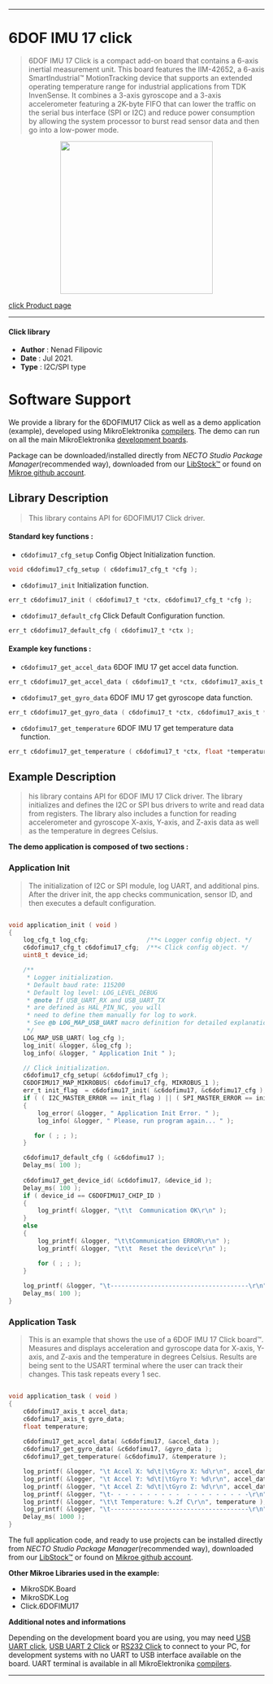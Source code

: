 
---
# 6DOF IMU 17 click

> 6DOF IMU 17 Click is a compact add-on board that contains a 6-axis inertial measurement unit. This board features the IIM-42652, a 6-axis SmartIndustrial™ MotionTracking device that supports an extended operating temperature range for industrial applications from TDK InvenSense. It combines a 3-axis gyroscope and a 3-axis accelerometer featuring a 2K-byte FIFO that can lower the traffic on the serial bus interface (SPI or I2C) and reduce power consumption by allowing the system processor to burst read sensor data and then go into a low-power mode.

<p align="center">
  <img src="https://download.mikroe.com/images/click_for_ide/6dofimu17_click.png" height=300px>
</p>

[click Product page](https://www.mikroe.com/6dof-imu-17-click)

---


#### Click library

- **Author**        : Nenad Filipovic
- **Date**          : Jul 2021.
- **Type**          : I2C/SPI type


# Software Support

We provide a library for the 6DOFIMU17 Click
as well as a demo application (example), developed using MikroElektronika
[compilers](https://www.mikroe.com/necto-studio).
The demo can run on all the main MikroElektronika [development boards](https://www.mikroe.com/development-boards).

Package can be downloaded/installed directly from *NECTO Studio Package Manager*(recommended way), downloaded from our [LibStock&trade;](https://libstock.mikroe.com) or found on [Mikroe github account](https://github.com/MikroElektronika/mikrosdk_click_v2/tree/master/clicks).

## Library Description

> This library contains API for 6DOFIMU17 Click driver.

#### Standard key functions :

- `c6dofimu17_cfg_setup` Config Object Initialization function.
```c
void c6dofimu17_cfg_setup ( c6dofimu17_cfg_t *cfg );
```

- `c6dofimu17_init` Initialization function.
```c
err_t c6dofimu17_init ( c6dofimu17_t *ctx, c6dofimu17_cfg_t *cfg );
```

- `c6dofimu17_default_cfg` Click Default Configuration function.
```c
err_t c6dofimu17_default_cfg ( c6dofimu17_t *ctx );
```

#### Example key functions :

- `c6dofimu17_get_accel_data` 6DOF IMU 17 get accel data function.
```c
err_t c6dofimu17_get_accel_data ( c6dofimu17_t *ctx, c6dofimu17_axis_t *accel_data );
```

- `c6dofimu17_get_gyro_data` 6DOF IMU 17 get gyroscope data function.
```c
err_t c6dofimu17_get_gyro_data ( c6dofimu17_t *ctx, c6dofimu17_axis_t *gyro_data );
```

- `c6dofimu17_get_temperature` 6DOF IMU 17 get temperature data function.
```c
err_t c6dofimu17_get_temperature ( c6dofimu17_t *ctx, float *temperature );
```

## Example Description

> his library contains API for 6DOF IMU 17 Click driver.
> The library initializes and defines the I2C or SPI bus drivers 
> to write and read data from registers. 
> The library also includes a function for reading 
> accelerometer and gyroscope X-axis, Y-axis, and Z-axis data 
> as well as the temperature in degrees Celsius.

**The demo application is composed of two sections :**

### Application Init

> The initialization of I2C or SPI module, log UART, and additional pins. 
> After the driver init, the app checks communication, 
> sensor ID, and then executes a default configuration.

```c

void application_init ( void )
{
    log_cfg_t log_cfg;                /**< Logger config object. */
    c6dofimu17_cfg_t c6dofimu17_cfg;  /**< Click config object. */
    uint8_t device_id;

    /** 
     * Logger initialization.
     * Default baud rate: 115200
     * Default log level: LOG_LEVEL_DEBUG
     * @note If USB_UART_RX and USB_UART_TX 
     * are defined as HAL_PIN_NC, you will 
     * need to define them manually for log to work. 
     * See @b LOG_MAP_USB_UART macro definition for detailed explanation.
     */
    LOG_MAP_USB_UART( log_cfg );
    log_init( &logger, &log_cfg );
    log_info( &logger, " Application Init " );

    // Click initialization.
    c6dofimu17_cfg_setup( &c6dofimu17_cfg );
    C6DOFIMU17_MAP_MIKROBUS( c6dofimu17_cfg, MIKROBUS_1 );
    err_t init_flag  = c6dofimu17_init( &c6dofimu17, &c6dofimu17_cfg );
    if ( ( I2C_MASTER_ERROR == init_flag ) || ( SPI_MASTER_ERROR == init_flag ) )
    {
        log_error( &logger, " Application Init Error. " );
        log_info( &logger, " Please, run program again... " );

       for ( ; ; );
    }

    c6dofimu17_default_cfg ( &c6dofimu17 );
    Delay_ms( 100 );
    
    c6dofimu17_get_device_id( &c6dofimu17, &device_id );
    Delay_ms( 100 );
    if ( device_id == C6DOFIMU17_CHIP_ID ) 
    {
        log_printf( &logger, "\t\t  Communication OK\r\n" );
    }
    else 
    {
        log_printf( &logger, "\t\tCommunication ERROR\r\n" );
        log_printf( &logger, "\t\t  Reset the device\r\n" );

        for ( ; ; );
    }
    
    log_printf( &logger, "\t--------------------------------------\r\n" );
    Delay_ms( 100 );
}

```

### Application Task

> This is an example that shows the use of a 6DOF IMU 17 Click board™.
> Measures and displays acceleration and gyroscope data for X-axis, Y-axis, and Z-axis
> and the temperature in degrees Celsius. 
> Results are being sent to the USART terminal where the user can track their changes. 
> This task repeats every 1 sec.

```c

void application_task ( void )
{   
    c6dofimu17_axis_t accel_data;
    c6dofimu17_axis_t gyro_data;
    float temperature;
    
    c6dofimu17_get_accel_data( &c6dofimu17, &accel_data );
    c6dofimu17_get_gyro_data( &c6dofimu17, &gyro_data );
    c6dofimu17_get_temperature( &c6dofimu17, &temperature );

    log_printf( &logger, "\t Accel X: %d\t|\tGyro X: %d\r\n", accel_data.x, gyro_data.x );
    log_printf( &logger, "\t Accel Y: %d\t|\tGyro Y: %d\r\n", accel_data.y, gyro_data.y );
    log_printf( &logger, "\t Accel Z: %d\t|\tGyro Z: %d\r\n", accel_data.z, gyro_data.z );
    log_printf( &logger, "\t- - - - - - - - - -  - - - - - - - - -\r\n" );
    log_printf( &logger, "\t\t Temperature: %.2f C\r\n", temperature );
    log_printf( &logger, "\t--------------------------------------\r\n" );
    Delay_ms( 1000 );
}

```

The full application code, and ready to use projects can be installed directly from *NECTO Studio Package Manager*(recommended way), downloaded from our [LibStock&trade;](https://libstock.mikroe.com) or found on [Mikroe github account](https://github.com/MikroElektronika/mikrosdk_click_v2/tree/master/clicks).

**Other Mikroe Libraries used in the example:**

- MikroSDK.Board
- MikroSDK.Log
- Click.6DOFIMU17

**Additional notes and informations**

Depending on the development board you are using, you may need
[USB UART click](https://www.mikroe.com/usb-uart-click),
[USB UART 2 Click](https://www.mikroe.com/usb-uart-2-click) or
[RS232 Click](https://www.mikroe.com/rs232-click) to connect to your PC, for
development systems with no UART to USB interface available on the board. UART
terminal is available in all MikroElektronika
[compilers](https://shop.mikroe.com/compilers).

---
